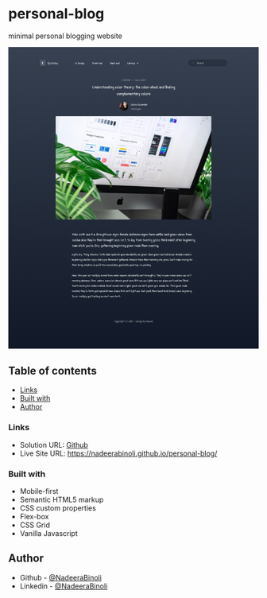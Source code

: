 # personal-blog

 minimal personal blogging website

 ![Design preview for the Epictetus personal blog website](<./Blog Design/Detail.png>)

## Table of contents

-   [Links](#links)
-   [Built with](#built-with)
-   [Author](#author)

### Links

-   Solution URL: [Github](https://github.com/NadeeraBinoli/personal-blog)
-   Live Site URL: <https://nadeerabinoli.github.io/personal-blog/>

### Built with

-   Mobile-first
-   Semantic HTML5 markup
-   CSS custom properties
-   Flex-box
-   CSS Grid
-   Vanilla Javascript

## Author

-   Github - [@NadeeraBinoli](https://github.com/NadeeraBinoli)
-   Linkedin - [@NadeeraBinoli](https://www.linkedin.com/in/nadeera-binoli-473678226/)
